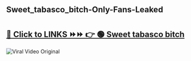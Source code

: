 
 ## Sweet_tabasco_bitch-Only-Fans-Leaked

# <h2><a href="https://clipsfans.com/Sweet_tabasco_bitch&ref=git">🔗 Click to LINKS ⏩⏩ 👉 🟢 Sweet tabasco bitch </a></h2>

<a href="https://clipsfans.com/Sweet_tabasco_bitch&ref=git" rel="nofollow" data-target="animated-image.originalLink"><img src="https://i.ibb.co.com/xMMVF88/686577567.gif" alt="Viral Video Original" style="max-width: 100%; display: inline-block;" data-target="animated-image.originalImage"></a>
